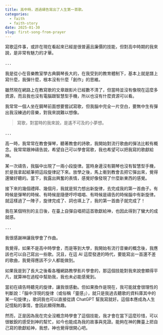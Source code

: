 ```yaml
---
title: 高中時，透過禱告寫出了人生第一首歌。
categories:
  - faith
  - faith-story
date: 2025-01-30
slug: first-song-from-prayer
---
```


寫歌這件事，或許在現在看起來已經是很普遍且廉價的技能，但對高中時期的我來說，是非常有魅力的才華。

．．．

我是從小在音樂教室學古典鋼琴長大的，在我受到的教育體制下，基本上就是譜上寫什麼，我彈什麼，根本沒有什麼「創作」的思維。

雖然現在網路上在教寫歌的文章跟影片已經數不清了，但當時並沒有像現在這麼多資源，而且我也沒有電腦跟智慧型手機，所以也沒有什麼資源可以看。

我常常一個人坐在鋼琴前面想要嘗試寫歌，但我腦中完全一片空白，要無中生有彈出我沒練過的音樂，對我來說難以想像。

> 寫歌，對當時的我來說，是遙不可及的小夢想。

．．．

高一時，我常常在教會彈琴，聽著教會的詩歌，我開始對流行歌曲的彈法比較有概念。我常常跟神禱告說，希望自己可以學會寫歌，我也希望可以把我寫的歌獻給神。

某一次禱告，我腦中出現了一兩小段旋律。當時身邊沒有鋼琴也沒有智慧型手機，於是我拿起紙筆把這段旋律記下來。放學之後，馬上衝到教會去把它彈出來，覺得還蠻好聽的。當下，我露出興奮的表情，感覺好像發現了什麼新東西的感覺。

接下來的幾個禮拜、幾個月，我就是努力想出新旋律，去完成我的第一首曲子。有時候是彈琴的時候、有時候是隨便哼哼唱唱、有時候是禱告的時候腦中有新旋律。就這樣過了一陣子，旋律完成了、詞也填上了，我的第一首曲子就完成了！

我在某個特別的主日後，在臺上自彈自唱把這首歌獻給神，也因此得到了蠻大的成就感。

．．．

我很感謝神讓我學會了作曲。

我覺得，如果不是高中時學會，而是等到大學，我開始有流行音樂的概念後，我應該也可以自己寫出一些歌。況且，在這 AI 這麼發達的時代，要能寫出一首還不差的歌曲，我覺得應該不少人都能做到。

如果我是到了長大之後看各種網路教學影片學會的，那這個技能對我來說會顯得平凡，就算神在過程中幫助我，我也未必能感覺到。

當初在禱告時聽見的旋律，讓我很感動。但如果換作是現在，我可能就會很理性的判斷說：「腦中浮現的旋律（或俗稱「靈感」），就只是我過去聽歌的資料庫其中的某一句旋律」，歌詞我也可以直接從請 ChatGPT 幫我寫就好。這個本應成為人生記憶點的事情，會因此顯得無趣。

然而，正是因為我在完全沒概念時學會了這個技能，我才會在當下這麼珍惜，可以很敏銳的感受到神的幫忙，如今也能成為我的故事與見證。能夠在神的舞臺上把自己寫的歌獻給神，我想，神也覺得很開心吧。
